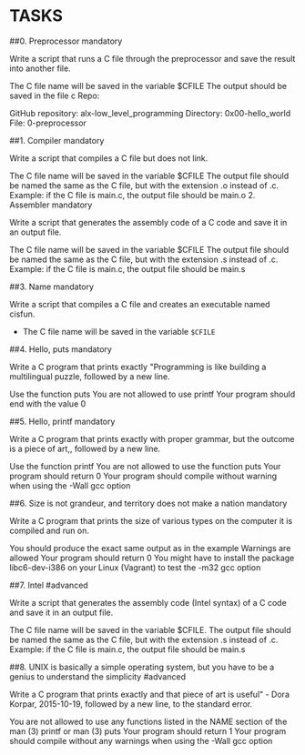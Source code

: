# TASKS
##0. Preprocessor
mandatory

Write a script that runs a C file through the preprocessor and save the result into another file.

The C file name will be saved in the variable $CFILE
The output should be saved in the file c
Repo:

GitHub repository: alx-low_level_programming
Directory: 0x00-hello_world
File: 0-preprocessor

##1. Compiler
mandatory

Write a script that compiles a C file but does not link.

The C file name will be saved in the variable $CFILE
The output file should be named the same as the C file, but with the extension .o instead of .c.
Example: if the C file is main.c, the output file should be main.o
2. Assembler
mandatory

Write a script that generates the assembly code of a C code and save it in an output file.

The C file name will be saved in the variable $CFILE
The output file should be named the same as the C file, but with the extension .s instead of .c.
Example: if the C file is main.c, the output file should be main.s

##3. Name
mandatory

Write a script that compiles a C file and creates an executable named cisfun.

-   The C file name will be saved in the variable `$CFILE`

##4. Hello, puts
mandatory

Write a C program that prints exactly "Programming is like building a multilingual puzzle, followed by a new line.

Use the function puts
You are not allowed to use printf
Your program should end with the value 0

##5. Hello, printf
mandatory

Write a C program that prints exactly with proper grammar, but the outcome is a piece of art,, followed by a new line.

Use the function printf
You are not allowed to use the function puts
Your program should return 0
Your program should compile without warning when using the -Wall gcc option


##6. Size is not grandeur, and territory does not make a nation
mandatory

Write a C program that prints the size of various types on the computer it is compiled and run on.

You should produce the exact same output as in the example
Warnings are allowed
Your program should return 0
You might have to install the package libc6-dev-i386 on your Linux (Vagrant) to test the -m32 gcc option


##7. Intel
#advanced

Write a script that generates the assembly code (Intel syntax) of a C code and save it in an output file.

The C file name will be saved in the variable $CFILE.
The output file should be named the same as the C file, but with the extension .s instead of .c.
Example: if the C file is main.c, the output file should be main.s

##8. UNIX is basically a simple operating system, but you have to be a genius to understand the simplicity
#advanced

Write a C program that prints exactly and that piece of art is useful" - Dora Korpar, 2015-10-19, followed by a new line, to the standard error.

You are not allowed to use any functions listed in the NAME section of the man (3) printf or man (3) puts
Your program should return 1
Your program should compile without any warnings when using the -Wall gcc option
